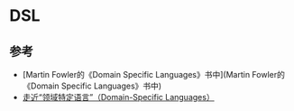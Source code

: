# DSL



## 参考

- [Martin Fowler的《Domain Specific Languages》书中](Martin Fowler的《Domain Specific Languages》书中)
- [走近“领域特定语言”（Domain-Specific Languages）](https://www.cnblogs.com/hzbook/archive/2013/03/26/2982573.html?spm=ata.13261165.0.0.3bc756d2kekPlt)